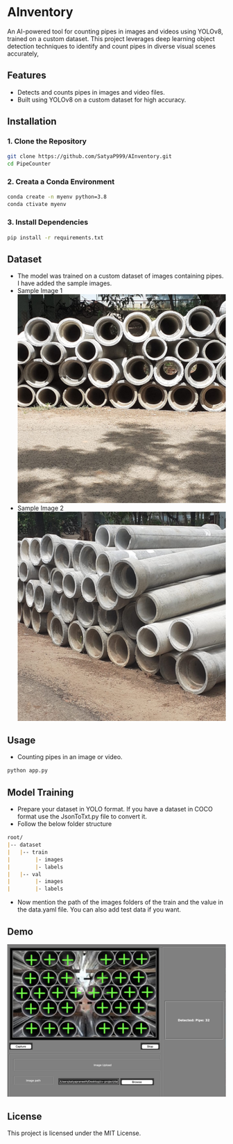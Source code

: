 # AInventory

An AI-powered tool for counting pipes in images and videos using YOLOv8, trained on a custom dataset. This project leverages deep learning object detection techniques to identify and count pipes in diverse visual scenes accurately,


## Features
- Detects and counts pipes in images and video files.
- Built using YOLOv8 on a custom dataset for high accuracy.

## Installation

### 1. Clone the Repository
```bash
git clone https://github.com/SatyaP999/AInventory.git
cd PipeCounter
```
### 2. Creata a Conda Environment
```bash
conda create -n myenv python=3.8
conda ctivate myenv
```
### 3. Install Dependencies
```bash
pip install -r requirements.txt
```

## Dataset
- The model was trained on a custom dataset of images containing pipes. I have added the sample images.
- Sample Image 1
![Sample Image 1](image-2.jpeg)
- Sample Image 2
![Sample Image 2](image-1.jpeg)

## Usage
- Counting pipes in an image or video.
```bash
python app.py
```

## Model Training
- Prepare your dataset in YOLO format. If you have a dataset in COCO format use the JsonToTxt.py file to convert it.
- Follow the below folder structure
```markdown
root/
|-- dataset
|   |-- train
|        |- images
|        |- labels
|   |-- val
|        |- images
|        |- labels
```
- Now mention the path of the images folders of the train and the value in the data.yaml file. You can also add test data if you want.

## Demo
![Working Application](demo-image.png)

## License
This project is licensed under the MIT License.
